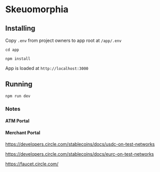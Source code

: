 # Skeuomorphia

## Installing

Copy `.env` from project owners to app root at `/app/.env`

`cd app`

`npm install`

App is loaded at `http://localhost:3000`

## Running 

`npm run dev`

### Notes

#### ATM Portal


#### Merchant Portal



https://developers.circle.com/stablecoins/docs/usdc-on-test-networks

https://developers.circle.com/stablecoins/docs/eurc-on-test-networks

https://faucet.circle.com/